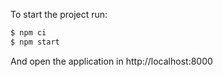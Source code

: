 To start the project run:

```bash
$ npm ci
$ npm start
```

And open the application in http://localhost:8000
